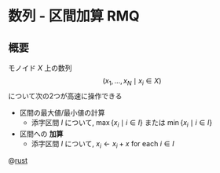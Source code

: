 # 数列 - 区間加算 RMQ

## 概要

モノイド $X$ 上の数列
$$(x_1, \ldots, x_N \mid x_i \in X)$$
について次の2つが高速に操作できる

- 区間の最大値/最小値の計算
    - 添字区間 $I$ について, $\max \{ x_i \mid i \in I\}$ または $\min \{ x_i \mid i \in I \}$
- 区間への **加算**
    - 添字区間 $I$ について, $x_i \leftarrow x_i + x$ for each $i \in I$

@[rust](procon-rs/src/sequence/tree/ranged_add_rmq.rs)
